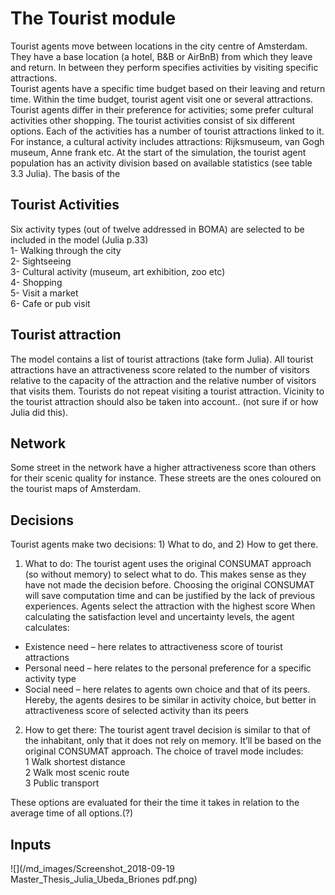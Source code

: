 # The Tourist module

Tourist agents move between locations in the city centre of Amsterdam. They have a base location (a hotel, B&B or AirBnB) from which they leave and return. In between they perform specifies activities by visiting specific attractions.  
Tourist agents have a specific time budget based on their leaving and return time. Within the time budget, tourist agent visit one or several attractions. Tourist agents differ in their preference for activities; some prefer cultural activities other shopping. The tourist activities consist of six different options. Each of the activities has a number of tourist attractions linked to it. For instance, a cultural activity includes attractions: Rijksmuseum, van Gogh museum, Anne frank etc. At the start of the simulation, the tourist agent population has an activity division based on available statistics (see table 3.3 Julia). 
The basis of the 

## Tourist Activities
Six activity types (out of twelve addressed in BOMA) are selected to be included in the model (Julia p.33) \
1-	Walking through the city \
2-	Sightseeing \
3-	Cultural activity (museum, art exhibition, zoo etc) \
4-	Shopping \
5-	Visit a market \
6-	Cafe or pub visit 

## Tourist attraction
The model contains a list of tourist attractions (take form Julia). All tourist attractions have an attractiveness score related to the number of visitors relative to the capacity of the attraction and the relative number of visitors that visits them. Tourists do not repeat visiting a tourist attraction. Vicinity to the tourist attraction should also be taken into account.. (not sure if or how Julia did this).

## Network
Some street in the network have a higher attractiveness score than others for their scenic quality for instance. These streets are the ones coloured on the tourist maps of Amsterdam.

## Decisions 

Tourist agents make two decisions: 1) What to do, and 2) How to get there.

1)	What to do:
The tourist agent uses the original CONSUMAT approach (so without memory) to select what to do. This makes sense as they have not made the decision before. Choosing the original CONSUMAT will save computation time and can be justified by the lack of previous experiences. Agents select the attraction with the highest score
When calculating the satisfaction level and uncertainty levels, the agent calculates:
-	Existence need – here relates to attractiveness score of tourist attractions
-	Personal need – here relates to the personal preference for a specific activity type
-	Social need – here relates to agents own choice and that of its peers. Hereby, the agents desires to be similar in activity choice, but better in attractiveness score of selected activity than its peers

2)	How to get there:
The tourist agent travel decision is similar to that of the inhabitant, only that it does not rely on memory. It’ll be based on the original CONSUMAT approach. The choice of travel mode includes: \
1	Walk shortest distance \
2	Walk most scenic route  \
3	Public transport 

These options are evaluated for their the time it takes in relation to the average time of all options.(?)



## Inputs

![](/md_images/Screenshot_2018-09-19 Master_Thesis_Julia_Ubeda_Briones pdf.png)